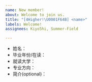 ```yaml
---
name: New member!
about: Welcome to join us.
title: "[4Higher!\U0001F64B] <name>"
labels: Welcome!
assignees: Kiyo5hi, Summer-Field

---
```


- 姓名：
- 毕业年份/在读：
- 就读大学：
- 专业方向：
- 简介(optional)：
